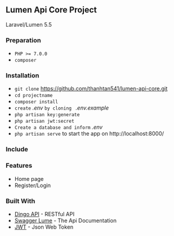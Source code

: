 ## Lumen Api Core Project ##

Laravel/Lumen 5.5

### Preparation ###

* `PHP >= 7.0.0`
* `composer`

### Installation ###

* `git clone` https://github.com/thanhtan541/lumen-api-core.git
* `cd projectname`
* `composer install`
* `create` *.env* `by cloning ` *.env.example*
* `php artisan key:generate`
* `php artisan jwt:secret`
* `Create a database and inform` *.env*
* `php artisan serve` to start the app on http://localhost:8000/


### Include ###

### Features ###

* Home page
* Register/Login

### Built With ###

* [Dingo API](https://github.com/dingo/api/wiki) - RESTful API 
* [Swagger Lume](https://github.com/DarkaOnLine/SwaggerLume) - The Api Documentation
* [JWT](http://jwt-auth.readthedocs.io/en/develop/) - Json Web Token